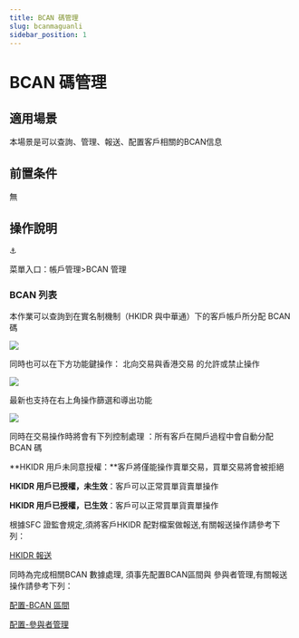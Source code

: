 ```yaml
---
title: BCAN 碼管理
slug: bcanmaguanli
sidebar_position: 1
---
```



# BCAN 碼管理

## 適用場景

本場景是可以查詢、管理、報送、配置客戶相關的BCAN信息

## 前置条件

無

## 操作說明

<div class="callout callout-bg-6 callout-border-6">
<div class='callout-emoji'>⚓</div>
<p>菜單入口：帳戶管理&gt;BCAN 管理</p>
</div>

### BCAN 列表

本作業可以查詢到在實名制機制（HKIDR 與中華通）下的客戶帳戶所分配 BCAN 碼

<img src="/assets/ADQtb5Cx0o5NQTxhGdAcpEhjn7S.png" src-width="1280" src-height="621" align="center"/>

同時也可以在下方功能鍵操作： 北向交易與香港交易 的允許或禁止操作

<img src="/assets/MzK8bxfvrozeyjx4CHmcq9YBnBd.png" src-width="3222" src-height="1604" align="center"/>

最新也支持在右上角操作篩選和導出功能

<img src="/assets/Tcc8bepX7o6X5Ox2tJScjpaynkc.png" src-width="3204" src-height="630" align="center"/>

同時在交易操作時將會有下列控制處理 ：所有客戶在開戶過程中會自動分配 BCAN 碼

**HKIDR 用戶未同意授權：**客戶將僅能操作賣單交易，買單交易將會被拒絕

**HKIDR 用戶已授權，未生效**：客戶可以正常買單貨賣單操作

**HKIDR 用戶已授權，已生效**：客戶可以正常買單貨賣單操作

根據SFC 證監會規定,須將客戶HKIDR 配對檔案做報送,有關報送操作請參考下列：

[HKIDR 報送](./T8IiwGsqdih0XDkLsfFc3hNcnqf) 

同時為完成相關BCAN 數據處理, 須事先配置BCAN區間與 參與者管理,有關報送操作請參考下列：

[配置-BCAN 區間](./Intlw1TqbijZw2kFGqXcx2ZrnPg) 

[配置-參與者管理](./DUjAw62kGicB7jken4CcBaYpnCd) 

